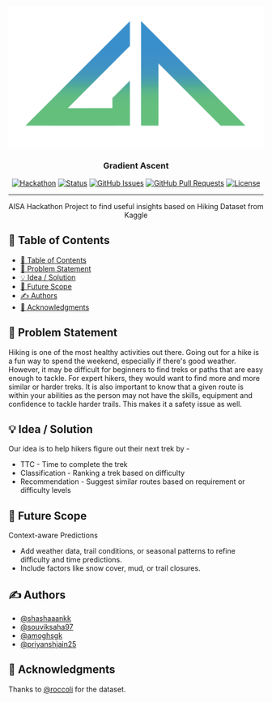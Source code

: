 <p align="center">
  <a href="" rel="noopener">
 <img src="images\logo_2.png" alt="Project logo"></a>
</p>
<h3 align="center">Gradient Ascent</h3>

<div align="center">

[![Hackathon](https://img.shields.io/badge/hackathon-AISA-orange.svg)](https://www.ki.uni-stuttgart.de/departments/ac/research/projects/AISA/)
[![Status](https://img.shields.io/badge/status-active-success.svg)]()
[![GitHub Issues](https://img.shields.io/github/issues/shashaaankk/GradientAscent.svg)](https://github.com/shashaaankk/GradientAscent)
[![GitHub Pull Requests](https://img.shields.io/github/issues-pr/shashaaankk/GradientAscent.svg)](https://github.com/shashaaankk/GradientAscent/pulls)
[![License](https://img.shields.io/badge/license-MIT-blue.svg)](LICENSE.md)

</div>

---

<p align="center"> AISA Hackathon Project to find useful insights based on Hiking Dataset from Kaggle
    <br>
</p>

## 📝 Table of Contents

- [📝 Table of Contents](#-table-of-contents)
- [🧐 Problem Statement ](#-problem-statement-)
- [💡 Idea / Solution ](#-idea--solution-)
- [🚀 Future Scope ](#-future-scope-)
- [✍️ Authors ](#️-authors-)
- [🎉 Acknowledgments ](#-acknowledgments-)

## 🧐 Problem Statement <a name = "problem_statement"></a>

Hiking is one of the most healthy activities out there. Going out for a hike is a fun way to spend the weekend, especially if there's good weather. However, it may be difficult for beginners to find treks or paths that are easy enough to tackle. For expert hikers, they would want to find more and more similar or harder treks.
It is also important to know that a given route is within your abilities as the person may not have the skills, equipment and confidence to tackle harder trails. This makes it a safety issue as well.

## 💡 Idea / Solution <a name = "idea"></a>

Our idea is to help hikers figure out their next trek by -

- TTC - Time to complete the trek
- Classification - Ranking a trek based on difficulty
- Recommendation - Suggest similar routes based on requirement or difficulty levels

## 🚀 Future Scope <a name = "future_scope"></a>

Context-aware Predictions

- Add weather data, trail conditions, or seasonal patterns to refine difficulty and time predictions.
- Include factors like snow cover, mud, or trail closures.

## ✍️ Authors <a name = "authors"></a>

- [@shashaaankk](https://github.com/shashaaankk/)
- [@souviksaha97](https://github.com/souviksaha97/)
- [@amoghsgk](https://github.com/amoghsgk)
- [@priyanshjain25](https://github.com/priyanshjain25)

## 🎉 Acknowledgments <a name = "acknowledgments"></a>

Thanks to [@roccoli](https://www.kaggle.com/roccoli) for the dataset.
